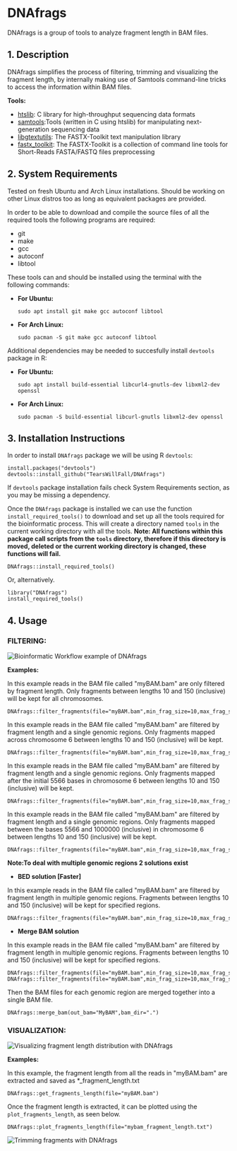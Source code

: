 # DNAfrags
DNAfrags is a group of tools to analyze fragment length in BAM files. 
## 1. Description
DNAfrags simplifies the process of filtering, trimming and visualizing the fragment length, by internally making use of Samtools command-line tricks to access the information within BAM files.

**Tools:**
* [htslib](https://github.com/samtools/htslib): C library for high-throughput sequencing data formats 
* [samtools](https://github.com/samtools/samtools/):Tools (written in C using htslib) for manipulating next-generation sequencing data
* [libgtextutils](https://github.com/agordon/libgtextutils): The FASTX-Toolkit text manipulation library
* [fastx_toolkit](https://github.com/agordon/fastx_toolkit): The FASTX-Toolkit is a collection of command line tools for Short-Reads FASTA/FASTQ files preprocessing

## 2. System Requirements
Tested on fresh Ubuntu and Arch Linux installations. Should be working on other Linux distros too as long as equivalent packages are provided.

In order to be able to download and compile the source files of all the required tools the following programs are required:
* git
* make
* gcc
* autoconf
* libtool

These tools can and should be installed using the terminal with the following commands:

* **For Ubuntu:**

  ```
  sudo apt install git make gcc autoconf libtool
  ```

* **For Arch Linux:**

  ```
  sudo pacman -S git make gcc autoconf libtool
  ```
  
Additional dependencies may be needed to succesfully install `devtools` package in R:
  
* **For Ubuntu:**

  ```
  sudo apt install build-essential libcurl4-gnutls-dev libxml2-dev openssl
  ```
  
* **For Arch Linux:**

  ```
  sudo pacman -S build-essential libcurl-gnutls libxml2-dev openssl
  ```
  
## 3. Installation Instructions
  In order to install `DNAfrags` package we will be using R `devtools`:
  ```
  install.packages("devtools")
  devtools::install_github("TearsWillFall/DNAfrags")
  ```
If `devtools` package installation fails check System Requirements section, as you may be missing a dependency.

Once the `DNAfrags` package is installed we can use the function `install_required_tools()` to download and set up all the tools required for the bioinformatic     process. This will create a directory named `tools` in the current working directory with all the tools. **Note: All functions within this package call scripts from the `tools` directory, therefore if this directory is moved, deleted or the current working directory is changed, these functions will fail.**
  

```
DNAfrags::install_required_tools()
```

Or, alternatively.

```
library("DNAfrags")
install_required_tools() 
```
## 4. Usage
### FILTERING:

![Bioinformatic Workflow example of DNAfrags](https://github.com/TearsWillFall/DNAfrags/blob/master/Graph.png?raw=true)



**Examples:**

In this example reads in the BAM file called "myBAM.bam" are only filtered by fragment length. Only fragments between lengths 10 and 150 (inclusive) will be kept  for all chromosomes.
```
DNAfrags::filter_fragments(file="myBAM.bam",min_frag_size=10,max_frag_size=150)
```

In this example reads in the BAM file called "myBAM.bam" are filtered by fragment length and a single genomic regions. Only fragments mapped across chromosome 6 between lengths 10 and 150 (inclusive) will be kept.
```
DNAfrags::filter_fragments(file="myBAM.bam",min_frag_size=10,max_frag_size=150,chr=6)
```

In this example reads in the BAM file called "myBAM.bam" are filtered by fragment length and a single genomic regions. Only fragments mapped after the initial 5566 bases in chromosome 6 between lengths 10 and 150 (inclusive) will be kept.
```
DNAfrags::filter_fragments(file="myBAM.bam",min_frag_size=10,max_frag_size=150,chr=6,start_pos=5566)
```

In this example reads in the BAM file called "myBAM.bam" are filtered by fragment length and a single genomic regions. Only fragments mapped between the bases 5566 and 1000000 (inclusive) in chromosome 6 between lengths 10 and 150 (inclusive) will be kept.
```
DNAfrags::filter_fragments(file="myBAM.bam",min_frag_size=10,max_frag_size=150,chr=6,start_pos=5566,end_pos=1000000)
```
**Note:To deal with multiple genomic regions 2 solutions exist**


* **BED solution [Faster]**

In this example reads in the BAM file called "myBAM.bam" are filtered by fragment length in multiple genomic regions. Fragments between lengths 10 and 150 (inclusive) will be kept for specified regions.
```
DNAfrags::filter_fragments(file="myBAM.bam",min_frag_size=10,max_frag_size=150,bed="myBED.bed")
```

* **Merge BAM solution**

In this example reads in the BAM file called "myBAM.bam" are filtered by fragment length in multiple genomic regions. Fragments between lengths 10 and 150 (inclusive) will be kept for specified regions.
```
DNAfrags::filter_fragments(file="myBAM.bam",min_frag_size=10,max_frag_size=150,chr=6,start_pos=5566)
DNAfrags::filter_fragments(file="myBAM.bam",min_frag_size=10,max_frag_size=150,chr=12,start_pos=123123,end_pos=1232131)
```
Then the BAM files for each genomic region are merged together into a single BAM file.
```
DNAfrags::merge_bam(out_bam="MyBAM",bam_dir=".")
```

### VISUALIZATION:

![Visualizing fragment length distribution with DNAfrags](https://github.com/TearsWillFall/DNAfrags/blob/master/Graph2.png?raw=true)

**Examples:**


In this example, the fragment length from all the reads in "myBAM.bam" are extracted and saved as \*\_fragment\_length.txt
```
DNAfrags::get_fragments_length(file="myBAM.bam")
```
Once the fragment length is extracted, it can be plotted using the `plot_fragments_length`, as seen below.
```
DNAfrags::plot_fragments_length(file="mybam_fragment_length.txt")
```
![Trimming fragments with DNAfrags](https://github.com/TearsWillFall/DNAfrags/blob/master/Graph3.png?raw=true)





